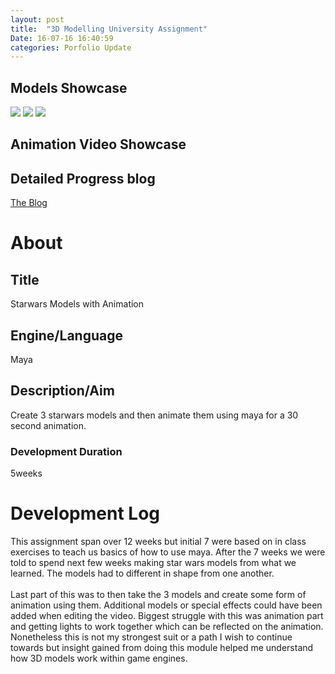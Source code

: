 ```yaml
---
layout: post
title:  "3D Modelling University Assignment"
Date: 16-07-16 16:40:59 
categories: Porfolio Update
---
```


<p>
<h2><b>Models Showcase</b></h2></p>
<img src="https://i.imgur.com/gesCQs5.png">
<img src="https://i.imgur.com/NWTAJsp.png">
<img src="https://i.imgur.com/lPmq58L.png">
<p>
<h2><b>Animation Video Showcase</b></h2>

<h2><b>Detailed Progress blog</b></h2>
<a href="https://dominikwaldowski3dmodelling.blogspot.co.uk/">
The Blog</a>
</p>
<p>
<h1><b>About</b></h1>
<h2><b>Title</b></h2>
Starwars Models with Animation
<h2><b>Engine/Language</b></h2>
Maya
<h2><b> Description/Aim</b></h2>
Create 3 starwars models and then animate them using maya for a 30 second animation.
<h3>Development Duration</h3>
5weeks
<h1><b>Development Log</b></h1>
This assignment span over 12 weeks but initial 7 were based on in class exercises to teach us basics of how to use maya.
After the 7 weeks we were told to spend next few weeks making star wars models from what we learned. The models had to different in shape from one another.
<br></br>
Last part of this was to then take the 3 models and create some form of animation using them. Additional models or special effects could have been added when editing the video.
Biggest struggle with this was animation part and getting lights to work together which can be reflected on the animation.
Nonetheless this is not my strongest suit or a path I wish to continue towards but insight gained from doing this module helped me understand how 3D models work within game engines.
</p>
